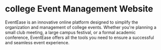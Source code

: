 # college Event Management Website
 EventEase is an innovative online platform designed to simplify the organization and management of college events. Whether you're planning a small club meeting, a large campus festival, or a formal academic conference, EventEase offers all the tools you need to ensure a successful and seamless event experience.
